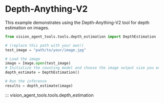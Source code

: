 # Depth-Anything-V2 

This example demonstrates using the Depth-Anything-V2 tool for depth estimation on images.



```python
from vision_agent_tools.tools.depth_estimation import DepthEstimation

# (replace this path with your own!)
test_image = "path/to/your/image.jpg"

# Load the image
image = Image.open(test_image)
# Initialize the counting model and choose the image output size you expect.
depth_estimate = DepthEstimation()

# Run the inference
results = depth_estimate(image)

```

::: vision_agent_tools.tools.depth_estimation
